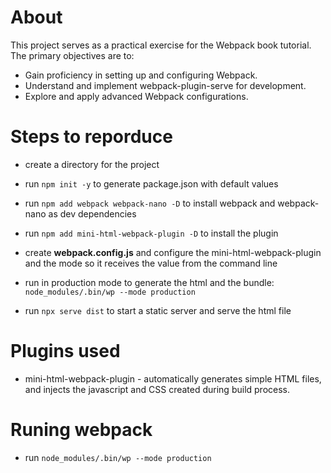# About 
This project serves as a practical exercise for the Webpack book tutorial. The primary objectives are to:
- Gain proficiency in setting up and configuring Webpack.
- Understand and implement webpack-plugin-serve for development.
- Explore and apply advanced Webpack configurations.

# Steps to reporduce
- create a directory for the project
- run `npm init -y` to generate package.json with default values

- run `npm add webpack webpack-nano -D` to install webpack and webpack-nano as dev dependencies

- run `npm add mini-html-webpack-plugin -D` to install the plugin
- create **webpack.config.js** and configure the mini-html-webpack-plugin and the mode so it receives the value from the command line

- run in production mode to generate the html and the bundle: `node_modules/.bin/wp --mode production`
- run `npx serve dist` to start a static server and serve the html file


# Plugins used
- mini-html-webpack-plugin - automatically generates simple HTML files, and injects the javascript and CSS created during build process.

# Runing webpack 
- run `node_modules/.bin/wp --mode production`
